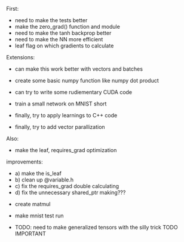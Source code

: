 First:

- need to make the tests better
- make the zero_grad() function and module
- need to make the tanh backprop better
- need to make the NN more efficient
- leaf flag on which gradients to calculate

Extensions:

- can make this work better with vectors and batches
- create some basic numpy function like numpy dot product
- can try to write some rudiementary CUDA code

- train a small network on MNIST short
- finally, try to apply learnings to C++ code
- finally, try to add vector parallization

Also:

- make the leaf, requires_grad optimization

improvements:

- a) make the is_leaf
- b) clean up @variable.h
- c) fix the requires_grad double calculating
- d) fix the unnecessary shared_ptr making???

<!-- - fix relu -->
<!-- - fix mapping with > ==, etc. -->

- create matmul
- make mnist test run

- TODO: need to make generalized tensors with the silly trick TODO IMPORTANT
